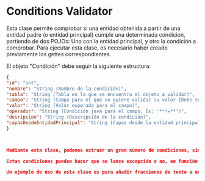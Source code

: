 # **Conditions Validator**

Esta clase permite comprobar si una entidad obtenida a partir de una entidad padre (o entidad principal) cumple una determinada condicion, partiendo de dos POJOs: Uno con la entidad principal, y otro la condición a comprobar. Para ejecutar esta clase, es necesario haber creado previamente los gettes correspondientes.

El objeto "Condición" debe seguir la siguiente estructura:

```json
{
"id": "int",
"nombre": "String (Nombre de la condición)",
"tabla": "String (Tabla en la que se encuentra el objeto a validar)",
"campo": "String (Campo para el que se quiere validar su valor [Debe tener su getter, y estar escrito en CamelCase])",
"valor": "String (Valor esperado para el campo)",
"operador": "String (Condición java para el campo. Ex: '**!=**')",
"desripcion": "String (Descripción de la condición)",
"capasDesdeEntidadPrincipal": "String (Capas desde la entidad principal, hasta la última entidad a evaluar separadas por comas. Ex: capa1,capa2,capa3...)"
}



Mediante esta clase, podemos extraer un gran número de condiciones, siempre y cuando se espere que el todos los objetos finales que parten de la entidad principal cumplan la condición. Es decir, no permite un "Cuando *al menos un* elemento X cumpla Y".

Estas condiciones pueden hacer que se lance excepción o no, en función de un campo booleano: "Excluyente".

Un ejemplo de uso de esta clase es para añadir fracciones de texto a un documento en función de si el objeto al que se refiere el documento cumple unas determinadas condiciones o no.

